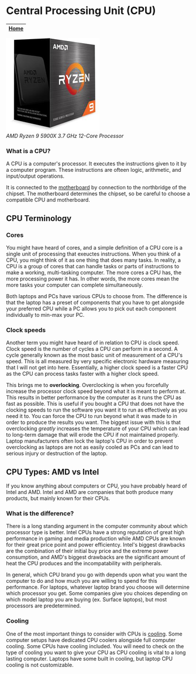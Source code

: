 # Central Processing Unit (CPU)

|[Home](README.md) | 
| -------- |

![CPU](cpu.jpg)  
*AMD Ryzen 9 5900X 3.7 GHz 12-Core Processor*

### What is a CPU?
A CPU is a computer's processor. It executes the instructions given to it by a computer program. These instructions are ofteen logic, arithmetic, and input/output operations. 

It is connected to the [motherboard](motherboard.md) by connection to the northbridge of the chipset. The motherboard determines the chipset, so be careful to choose a compatible CPU and motherboard.

## CPU Terminology

### Cores
You might have heard of cores, and a simple definition of a CPU core is a single unit of processing that exeuctes instructions. When you think of a CPU, you might think of it as one thing that does many tasks. In reality, a CPU is a group of cores that can handle tasks or parts of instructions to make a working, multi-tasking computer. The more cores a CPU has, the more processing power it has. In other words, the more cores mean the more tasks your computer can complete simultaneously.

Both laptops and PCs have various CPUs to choose from. The difference is that the laptop has a preset of components that you have to get alongside your preferred CPU while a PC allows you to pick out each component individually to min-max your PC.

### Clock speeds
Another term you might have heard of in relation to CPU is clock speed. Clock speed is the number of cycles a CPU can perform in a second. A cycle generally known as the most basic unit of measurement of a CPU's speed. This is all measured by very specific electronic hardware measuring that I will not get into here. Essentially, a higher clock speed is a faster CPU as the CPU can process tasks faster with a higher clock speed.

This brings me to **overlocking**. Overclocking is when you forcefully increase the processor clock speed beyond what it is meant to perform at. This results in better performance by the computer as it runs the CPU as fast as possible. This is useful if you bought a CPU that does not have the clocking speeds to run the software you want it to run as effectively as you need it to. You can force the CPU to run beyond what it was made to in order to produce the results you want. The biggest issue with this is that overclocking *greatly* increases the temperature of your CPU which can lead to long-term damage that will erode the CPU if not maintained properly. Laptop manufacturers often lock the laptop's CPU in order to prevent overclocking as laptops are not as easily cooled as PCs and can lead to serious injury or destruction of the laptop.


## CPU Types: AMD vs Intel
If you know anything about computers or CPU, you have probably heard of Intel and AMD. Intel and AMD are companies that both produce many products, but mainly known for their CPUs.

### What is the difference?
There is a long standing argument in the computer community about which processor type is better. Intel CPUs have a strong reputation of great high performance in gaming and media production while AMD CPUs are known for their great price point and power efficientcy. Intel's biggest drawbacks are the combination of their initial buy price and the extreme power consumption, and AMD's biggest drawbacks are the significant amount of heat the CPU produces and the incompatability with peripherals.

In general, which CPU brand you go with depends upon what you want the computer to do and how much you are willing to spend for this performance. For laptops, whatever laptop brand you choose will determine which processor you get. Some companies give you choices depending on which model laptop you are buying (ex. Surface laptops), but most processors are predetermined. 

### Cooling
One of the most important things to consider with CPUs is [cooling](cooler.md). Some computer setups have dedicated CPU coolers alongside full computer cooling. Some CPUs have cooling included. You will need to check on the type of cooling you want to give your CPU as CPU cooling is vital to a long lasting computer. Laptops have some built in cooling, but laptop CPU cooling is not customizable.
